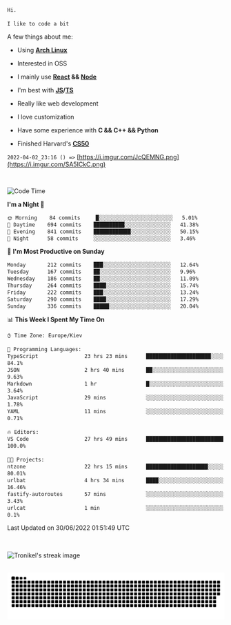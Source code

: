 ```
Hi.

I like to code a bit
```

A few things about me:

-   Using **[Arch Linux](https://archlinux.org/)**

-   Interested in OSS

-   I mainly use **[React](https://reactjs.org/) && [Node](https://nodejs.org/en/)**

-   I'm best with **[JS](https://www.javascript.com/)/[TS](https://www.typescriptlang.org/)**

-   Really like web development

-   I love customization

-   Have some experience with **C && C++ && Python**

-   Finished Harvard's **[CS50](https://cs50.harvard.edu)**

`2022-04-02_23:16 () =>` [https://i.imgur.com/JcQEMNG.png](https://i.imgur.com/SA5ICkC.png)

<br>

<!--START_SECTION:waka-->
![Code Time](http://img.shields.io/badge/Code%20Time-0%20secs-blue)

**I'm a Night 🦉** 

```text
🌞 Morning    84 commits     █░░░░░░░░░░░░░░░░░░░░░░░░   5.01% 
🌆 Daytime    694 commits    ██████████░░░░░░░░░░░░░░░   41.38% 
🌃 Evening    841 commits    ████████████░░░░░░░░░░░░░   50.15% 
🌙 Night      58 commits     ░░░░░░░░░░░░░░░░░░░░░░░░░   3.46%

```
📅 **I'm Most Productive on Sunday** 

```text
Monday       212 commits    ███░░░░░░░░░░░░░░░░░░░░░░   12.64% 
Tuesday      167 commits    ██░░░░░░░░░░░░░░░░░░░░░░░   9.96% 
Wednesday    186 commits    ██░░░░░░░░░░░░░░░░░░░░░░░   11.09% 
Thursday     264 commits    ████░░░░░░░░░░░░░░░░░░░░░   15.74% 
Friday       222 commits    ███░░░░░░░░░░░░░░░░░░░░░░   13.24% 
Saturday     290 commits    ████░░░░░░░░░░░░░░░░░░░░░   17.29% 
Sunday       336 commits    █████░░░░░░░░░░░░░░░░░░░░   20.04%

```


📊 **This Week I Spent My Time On** 

```text
⌚︎ Time Zone: Europe/Kiev

💬 Programming Languages: 
TypeScript               23 hrs 23 mins      █████████████████████░░░░   84.1% 
JSON                     2 hrs 40 mins       ██░░░░░░░░░░░░░░░░░░░░░░░   9.63% 
Markdown                 1 hr                █░░░░░░░░░░░░░░░░░░░░░░░░   3.64% 
JavaScript               29 mins             ░░░░░░░░░░░░░░░░░░░░░░░░░   1.78% 
YAML                     11 mins             ░░░░░░░░░░░░░░░░░░░░░░░░░   0.71%

🔥 Editors: 
VS Code                  27 hrs 49 mins      █████████████████████████   100.0%

🐱‍💻 Projects: 
ntzone                   22 hrs 15 mins      ████████████████████░░░░░   80.01% 
urlbat                   4 hrs 34 mins       ████░░░░░░░░░░░░░░░░░░░░░   16.46% 
fastify-autoroutes       57 mins             ░░░░░░░░░░░░░░░░░░░░░░░░░   3.43% 
urlcat                   1 min               ░░░░░░░░░░░░░░░░░░░░░░░░░   0.1%

```


 Last Updated on 30/06/2022 01:51:49 UTC
<!--END_SECTION:waka-->

<br>

<p><img align="center" src="https://github-readme-streak-stats.herokuapp.com/?user=Tronikelis&theme=dark" alt="Tronikel's streak image" /></p>

<br>

<img title="" src="https://raw.githubusercontent.com/Tronikelis/Tronikelis/output/github-contribution-grid-snake.svg" alt="very cool snake thingey" data-align="left">
